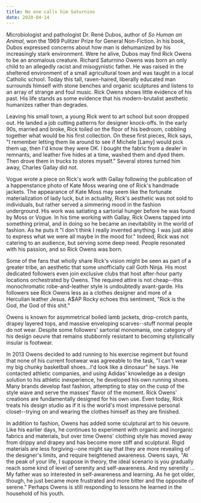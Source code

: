 ```yaml
---
title: No one calls him Saturnino
date: 2020-04-14
---
```


Microbiologist and pathologist Dr. René Dubos, author of *So Human an Animal*, won the 1969 Pulitzer Prize for General Non-Fiction. In his book, Dubos expressed concerns about how man is dehumanized by his increasingly stark environment. Were he alive, Dubos may find Rick Owens to be an anomalous creature. Richard Saturnino Owens was born an only child to an allegedly racist and misogynistic father. He was raised in the sheltered environment of a small agricultural town and was taught in a local Catholic school. Today this tall, raven-haired, liberally educated man surrounds himself with stone benches and organic sculptures and listens to an array of strange and foul music. Rick Owens shows little evidence of his past. His life stands as some evidence that his modern-brutalist aesthetic humanizes rather than degrades.

Leaving his small town, a young Rick went to art school but soon dropped out. He landed a job cutting patterns for designer knock-offs. In the early 90s, married and broke, Rick toiled on the floor of his bedroom, cobbling together what would be his first collection. On these first pieces, Rick says, "I remember letting them lie around to see if Michele [Lamy] would pick them up, then I'd know they were OK. I bought the fabric from a dealer in remnants, and leather five hides at a time, washed them and dyed them. Then drove them in trucks to stores myself." Several stores turned him away, Charles Gallay did not.

Vogue wrote a piece on Rick's work with Gallay following the publication of a happenstance photo of Kate Moss wearing one of Rick's handmade jackets. The appearance of Kate Moss may seem like the fortunate materialization of lady luck, but in actuality, Rick's aesthetic was not sold to individuals, but rather served a simmering mood in the fashion underground. His work was satiating a sartorial hunger before he was found by Moss or Vogue. In his time working with Gallay, Rick Owens tapped into something primal, and in doing so he became an inevitability in the world of fashion. As he puts it "I don't think I really invented anything. I was just able to express what we were all maybe in the mood for." Indeed, Rick was not catering to an audience, but serving some deep need. People resonated with his passion, and so Rick Owens was born.

Some of the fans that wholly share Rick's vision might be seen as part of a greater tribe, an aesthetic that some unofficially call Goth Ninja. His most dedicated followers even join exclusive clubs that host after-hour party locations orchestrated by Owens. The required attire is not cheap--this monochromatic robe-and-leather style is undoubtedly avant-garde. His followers see Rick Owens less as a clothes designer and more of a Herculian leather Jesus. A$AP Rocky echoes this sentiment, "Rick is the God, *the* God of this shit." 

Owens is known for asymmetrical boiled lamb jackets, drop-crotch pants, drapey layered tops, and massive enveloping scarves--stuff normal people do not wear. Despite some followers' sartorial monomania, one category of his design oeuvre that remains stubbornly resistant to becoming stylistically insular is footwear.

In 2013 Owens decided to add running to his exercise regiment but found that none of his current footwear was agreeable to the task, "I can't wear my big chunky basketball shoes...I'd look like a dinosaur" he says. He contacted athletic companies, and using Adidas' knowledge as a design solution to his athletic inexperience, he developed his own running shoes. Many brands develop fast fashion, attempting to stay on the cusp of the style wave and serve the masses' flavor of the moment. Rick Owens' creations are fundamentally designed for his own use. Even today, Rick treats his design studio as if it is the world's most impressive personal closet--trying on and wearing the clothes himself as they are finished.

In addition to fashion, Owens has added some sculptural art to his oeuvre. Like his earlier days, he continues to experiment with organic and inorganic fabrics and materials, but over time Owens' clothing style has moved away from drippy and drapey and has become more stiff and sculptural. Rigid materials are less forgiving--one might say that they are more revealing of the designer's limits, and require heightened awareness. Owens says, "At the peak of your life, I suppose in theory, the ideal scenario is you gradually reach some kind of level of serenity and self-awareness. And my serenity ... My father was so interested in self-awareness and learning. As he got older, though, he just became more frustrated and more bitter and the opposite of serene." Perhaps Owens is still responding to lessons he learned in the household of his youth.
